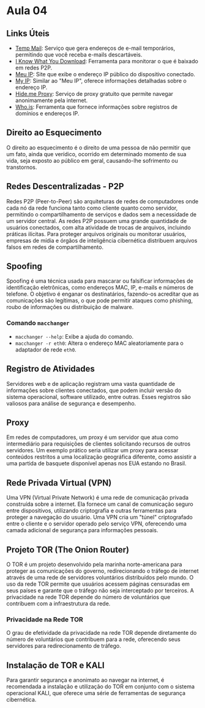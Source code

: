 # Aula 04

## Links Úteis
- [Temp Mail](https://temp-mail.org/pt/): Serviço que gera endereços de e-mail temporários, permitindo que você receba e-mails descartáveis.
- [I Know What You Download](https://iknowwhatyoudownload.com/en/peer/): Ferramenta para monitorar o que é baixado em redes P2P.
- [Meu IP](https://meuip.com.br): Site que exibe o endereço IP público do dispositivo conectado.
- [My IP](https://www.myip.com): Similar ao "Meu IP", oferece informações detalhadas sobre o endereço IP.
- [Hide.me Proxy](https://hide.me/pt/proxy): Serviço de proxy gratuito que permite navegar anonimamente pela internet.
- [Who.is](https://who.is): Ferramenta que fornece informações sobre registros de domínios e endereços IP.

## Direito ao Esquecimento
O direito ao esquecimento é o direito de uma pessoa de não permitir que um fato, ainda que verídico, ocorrido em determinado momento de sua vida, seja exposto ao público em geral, causando-lhe sofrimento ou transtornos. 

## Redes Descentralizadas - P2P
Redes P2P (Peer-to-Peer) são arquiteturas de redes de computadores onde cada nó da rede funciona tanto como cliente quanto como servidor, permitindo o compartilhamento de serviços e dados sem a necessidade de um servidor central. As redes P2P possuem uma grande quantidade de usuários conectados, com alta atividade de trocas de arquivos, incluindo práticas ilícitas. Para proteger arquivos originais ou monitorar usuários, empresas de mídia e órgãos de inteligência cibernética distribuem arquivos falsos em redes de compartilhamento.

## Spoofing
Spoofing é uma técnica usada para mascarar ou falsificar informações de identificação eletrônicas, como endereços MAC, IP, e-mails e números de telefone. O objetivo é enganar os destinatários, fazendo-os acreditar que as comunicações são legítimas, o que pode permitir ataques como phishing, roubo de informações ou distribuição de malware.

### Comando `macchanger`
- `macchanger --help`: Exibe a ajuda do comando.
- `macchanger -r eth0`: Altera o endereço MAC aleatoriamente para o adaptador de rede `eth0`.

## Registro de Atividades
Servidores web e de aplicação registram uma vasta quantidade de informações sobre clientes conectados, que podem incluir versão do sistema operacional, software utilizado, entre outras. Esses registros são valiosos para análise de segurança e desempenho.

## Proxy
Em redes de computadores, um proxy é um servidor que atua como intermediário para requisições de clientes solicitando recursos de outros servidores. Um exemplo prático seria utilizar um proxy para acessar conteúdos restritos a uma localização geográfica diferente, como assistir a uma partida de basquete disponível apenas nos EUA estando no Brasil.

## Rede Privada Virtual (VPN)
Uma VPN (Virtual Private Network) é uma rede de comunicação privada construída sobre a internet. Ela fornece um canal de comunicação seguro entre dispositivos, utilizando criptografia e outras ferramentas para proteger a navegação do usuário. Uma VPN cria um "túnel" criptografado entre o cliente e o servidor operado pelo serviço VPN, oferecendo uma camada adicional de segurança para informações pessoais.

## Projeto TOR (The Onion Router)
O TOR é um projeto desenvolvido pela marinha norte-americana para proteger as comunicações do governo, redirecionando o tráfego de internet através de uma rede de servidores voluntários distribuídos pelo mundo. O uso da rede TOR permite que usuários acessem páginas censuradas em seus países e garante que o tráfego não seja interceptado por terceiros. A privacidade na rede TOR depende do número de voluntários que contribuem com a infraestrutura da rede.

### Privacidade na Rede TOR
O grau de efetividade da privacidade na rede TOR depende diretamente do número de voluntários que contribuem para a rede, oferecendo seus servidores para redirecionamento de tráfego.

## Instalação de TOR e KALI
Para garantir segurança e anonimato ao navegar na internet, é recomendada a instalação e utilização do TOR em conjunto com o sistema operacional KALI, que oferece uma série de ferramentas de segurança cibernética.
